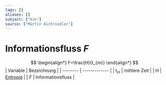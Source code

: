 ```yaml
---
tags: []
aliases: []
subject: ["ksn"]
source: ["Martin Aichriedler"]
---
```


# Informationsfluss $F$
$$
\begin{align*}
F=\frac{H}{t_{m}}
\end{align*}
$$
| Variable | Bezeichnung   |
| -------- | ------------- |
| $t_{m}$  | mittlere Zeit |
| $H$      | [Entropie](Informationsgehalt%20&%20Entropie.md)      |
| $F$      | Informationsfluss              |
